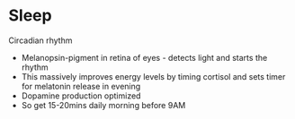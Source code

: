 # Sleep

Circadian rhythm

- Melanopsin-pigment in retina of eyes - detects light and starts the rhythm
- This massively improves energy levels by timing cortisol and sets timer for melatonin release in evening
- Dopamine production optimized
- So get 15-20mins daily morning before 9AM